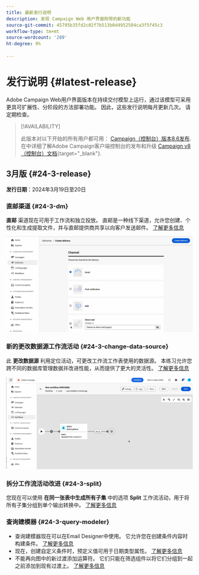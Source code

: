 ```yaml
---
title: 最新发行说明
description: 发现 Campaign Web 用户界面附带的新功能
source-git-commit: 45795b35fd2c02f7b513b0d4952504ca3f5f45c3
workflow-type: tm+mt
source-wordcount: '289'
ht-degree: 9%

---
```


# 发行说明 {#latest-release}

<!--Last update: **March 19, 2024**-->

Adobe Campaign Web用户界面版本在持续交付模型上运行，通过该模型可采用更具可扩展性、分阶段的方法部署功能。 因此，这些发行说明每月更新几次。 请定期检查。

>[!AVAILABILITY]
>
>此版本对以下开始的所有用户都可用： [Campaign（控制台）版本8.6发布](https://experienceleague.adobe.com/docs/campaign/campaign-v8/releases/release-notes.html?lang=zh-Hans). 在中详细了解Adobe Campaign客户端控制台的发布和升级 [Campaign v8（控制台）文档](https://experienceleague.adobe.com/docs/campaign/campaign-v8/releases/upgrades.html?lang=zh-Hans){target="_blank"}.

## 3月版 {#24-3-release}

**发行日期**：2024年3月19日至20日

### 直邮渠道 {#24-3-dm}

**直邮** 渠道现在可用于工作流和独立投放。 直邮是一种线下渠道，允许您创建、个性化和生成提取文件，并与直邮提供商共享以向客户发送邮件。 [了解更多信息](../direct-mail/gs-direct-mail.md)

![](../assets/do-not-localize/direct-mail.gif)

### 新的更改数据源工作流活动 {#24-3-change-data-source}

此 **更改数据源** 利用定位活动，可更改工作流工作表使用的数据源。 本练习允许您跨不同的数据库管理数据并改进性能，从而提供了更大的灵活性。 [了解更多信息](../workflows/activities/change-data-source.md)

![](../assets/do-not-localize/change-data-source.gif)

### 拆分工作流活动改进 {#24-3-split}

您现在可以使用 **在同一张表中生成所有子集** 中的选项 **Split** 工作流活动，用于将所有子集分组到单个输出转换中。 [了解更多信息](../workflows/activities/split.md)

### 查询建模器 {#24-3-query-modeler}

* 查询建模器现在可以在Email Designer中使用。 它允许您在创建条件内容时构建条件。 [了解更多信息](../personalization/conditions.md)
* 现在，创建自定义条件时，预定义值可用于日期类型属性。 [了解更多信息](../query/build-query.md)
* 不能再向图中的新过渡添加运算符。 它们只能在筛选组件以将它们分组到一起之前添加到现有过渡上。 [了解更多信息](../query/build-query.md)
